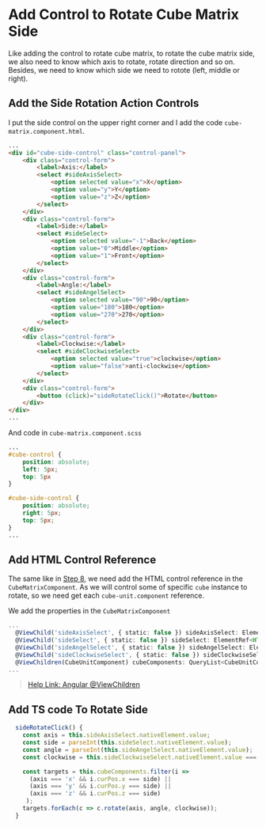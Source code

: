# Add Control to Rotate Cube Matrix Side

Like adding the control to rotate cube matrix, to rotate the cube matrix side, we also need to know which axis to rotate, rotate direction and so on. Besides, we need to know which side we need to rotote (left, middle or right).

## Add the Side Rotation Action Controls

I put the side control on the upper right corner and I add the code `cube-matrix.component.html`.

``` html
...
<div id="cube-side-control" class="control-panel">
    <div class="control-form">
        <label>Axis:</label>
        <select #sideAxisSelect>
            <option selected value="x">X</option>
            <option value="y">Y</option>
            <option value="z">Z</option>
        </select>
    </div>
    <div class="control-form">
        <label>Side:</label>
        <select #sideSelect>
            <option selected value="-1">Back</option>
            <option value="0">Middle</option>
            <option value="1">Front</option>
        </select>
    </div>
    <div class="control-form">
        <label>Angle:</label>
        <select #sideAngelSelect>
            <option selected value="90">90</option>
            <option value="180">180</option>
            <option value="270">270</option>
        </select>
    </div>
    <div class="control-form">
        <label>Clockwise:</label>
        <select #sideClockwiseSelect>
            <option selected value="true">clockwise</option>
            <option value="false">anti-clockwise</option>
        </select>
    </div>
    <div class="control-form">
        <button (click)="sideRotateClick()">Rotate</button>
    </div>
</div>
...
```

And code in `cube-matrix.component.scss`

``` css
...
#cube-control {
    position: absolute;
    left: 5px;
    top: 5px
}

#cube-side-control {
    position: absolute;
    right: 5px;
    top: 5px;
}
...
```

## Add HTML Control Reference

The same like in [Step 8](/tutorial/step8.md), we need add the HTML control reference in the `CubeMatrixComponent`. As we will control some of specific `cube` instance to rotate, so we need get each `cube-unit.component` reference.  

We add the properties in the `CubeMatrixComponent`

``` ts
...
  @ViewChild('sideAxisSelect', { static: false }) sideAxisSelect: ElementRef<HTMLSelectElement>;
  @ViewChild('sideSelect', { static: false }) sideSelect: ElementRef<HTMLSelectElement>;
  @ViewChild('sideAngelSelect', { static: false }) sideAngelSelect: ElementRef<HTMLSelectElement>;
  @ViewChild('sideClockwiseSelect', { static: false }) sideClockwiseSelect: ElementRef<HTMLSelectElement>;
  @ViewChildren(CubeUnitComponent) cubeComponents: QueryList<CubeUnitComponent>;
...
```

> [Help Link: Angular @ViewChildren](https://angular.io/api/core/ViewChildren)

## Add TS code To Rotate Side

``` ts
  sideRotateClick() {
    const axis = this.sideAxisSelect.nativeElement.value;
    const side = parseInt(this.sideSelect.nativeElement.value);
    const angle = parseInt(this.sideAngelSelect.nativeElement.value);
    const clockwise = this.sideClockwiseSelect.nativeElement.value === 'true';

    const targets = this.cubeComponents.filter(i =>
      (axis === 'x' && i.curPos.x === side) ||
      (axis === 'y' && i.curPos.y === side) ||
      (axis === 'z' && i.curPos.z === side)
     );
    targets.forEach(c => c.rotate(axis, angle, clockwise));
  }
```
